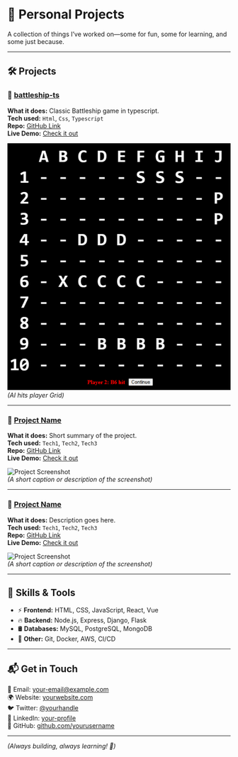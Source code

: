 # 📂 Personal Projects  

A collection of things I’ve worked on—some for fun, some for learning, and some just because.  

---

## 🛠 Projects  

### 🎯 [battleship-ts](#)  
**What it does:** Classic Battleship game in typescript.  
**Tech used:** `Html`, `Css`, `Typescript`  
**Repo:** [GitHub Link](https://github.com/atari-monk/battleship-ts)  
**Live Demo:** [Check it out](https://atari-monk.github.io/battleship-ts/game/version_001/index.html)  

![Project Screenshot](./../image/battleship.png)  
*(AI hits player Grid)*

---

### 🎯 [Project Name](#)  
**What it does:** Short summary of the project.  
**Tech used:** `Tech1`, `Tech2`, `Tech3`  
**Repo:** [GitHub Link](#)  
**Live Demo:** [Check it out](#)  

![Project Screenshot](./path-to-screenshot.png)  
*(A short caption or description of the screenshot)*

---

### 🎯 [Project Name](#)  
**What it does:** Description goes here.  
**Tech used:** `Tech1`, `Tech2`, `Tech3`  
**Repo:** [GitHub Link](#)  
**Live Demo:** [Check it out](#)  

![Project Screenshot](./path-to-screenshot.png)  
*(A short caption or description of the screenshot)*

---

## 🔧 Skills & Tools  

- ⚡ **Frontend:** HTML, CSS, JavaScript, React, Vue  
- 🔥 **Backend:** Node.js, Express, Django, Flask  
- 🛢️ **Databases:** MySQL, PostgreSQL, MongoDB  
- 🚀 **Other:** Git, Docker, AWS, CI/CD  

---

## 📬 Get in Touch  

📧 Email: [your-email@example.com](mailto:your-email@example.com)  
🌍 Website: [yourwebsite.com](#)  
🐦 Twitter: [@yourhandle](#)  
💼 LinkedIn: [your-profile](#)  
📂 GitHub: [github.com/yourusername](#)  

---

*(Always building, always learning! 🚀)*
